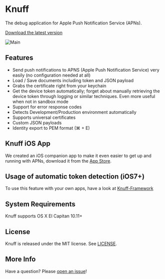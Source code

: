 # Knuff
The debug application for Apple Push Notification Service (APNs).

[Download the latest version](https://github.com/KnuffApp/Knuff/releases "Download") 

![Main](https://raw.githubusercontent.com/KnuffApp/Knuff/develop/Screenshots/main.png)

## Features
* Send push notifications to APNS (Apple Push Notification Service) very easily (no configuration needed at all)
* Load / Save documents including token and JSON payload
* Grabs the certificate right from your keychain
* Get the device token automatically; forget about manually retrieving the device token through logging or similar techniques. Even more useful when not in sandbox mode
* Support for error response codes
* Detects Development/Production environment automatically
* Supports universal certificates
* Custom JSON payloads
* Identity export to PEM format (⌘ + E)

## Knuff iOS App

We created an iOS companion app to make it even easier to get up and running with APNs, download it from the [App Store](https://itunes.apple.com/us/app/knuff-the-apns-debug-tool/id993435856).

## Usage of automatic token detection (iOS7+)

To use this feature with your own apps, have a look at [Knuff-Framework](https://github.com/KnuffApp/Knuff-Framework)

## System Requirements

Knuff supports OS X El Capitan 10.11+

## License

Knuff is released under the MIT license. See
[LICENSE](https://github.com/KnuffApp/Knuff/blob/master/LICENSE).

## More Info

Have a question? Please [open an issue](https://github.com/KnuffApp/Knuff/issues/new)!


